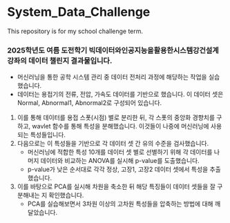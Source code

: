 # System_Data_Challenge
This repository is for my school challenge term.

### 2025학년도 여름 도전학기 빅데이터와인공지능을활용한시스템강건설계 강좌의 데이터 챌린지 결과물입니다.
- 머신러닝을 통한 공학 시스템 관리 중 데이터 전처리 과정에 해당하는 작업을 실습했습니다.
- 데이터는 용접기의 전류, 전압, 가속도 데이터를 기반으로 했습니다. 이 데이터 셋은 Normal, Abnormal1, Abnormal2로 구성되어 있습니다.
1. 이를 통해 데이터를 용접 스폿(시점) 별로 분리한 뒤, 각 스폿의 중앙화 경향치를 구하고, wavlet 함수를 통해 특성을 분해했습니다. 이것들이 나중에 머신러닝에 사용되는 특성들입니다.
2. 다음으로는 이 특성들을 기반으로 각 데이터 셋 간 유의 수준을 검사했습니다.
   - 머신러닝에 적합한 특성 10개를 데이터 셋 별로 선별하기 위해 각 데이터를 나머지 데이터와 비교하는 ANOVA를 실시해 p-value를 도출했습니다.
   - p-value가 낮은 순서대로 각각 정상, 고장1, 고장2 데이터 셋에서 특성을 추출했습니다.
3. 이를 바탕으로 PCA를 실시해 차원을 축소한 뒤 해당 특징들이 데이터 셋들을 잘 구분해내는 지 확인했습니다.
   - PCA를 실습해보면서 3차원 이상의 고차원 특성들을 압축하는 방법에 대해 깨달았습니다.   
